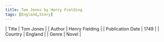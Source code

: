 ```yaml
---
title: Tom Jones by Henry Fielding
tags: [England,Story]
---     
```

| Title | Tom Jones  |
| Author |  Henry Fielding  |
| Publication Date | 1749   |
| Country | England |
| Genre | Novel  |
        